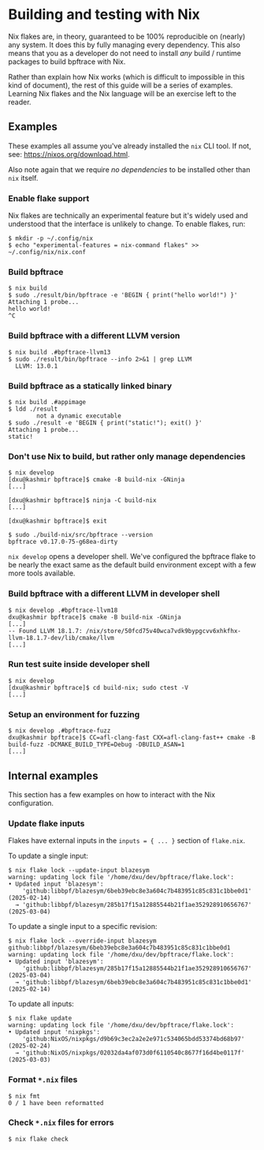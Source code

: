 # Building and testing with Nix

Nix flakes are, in theory, guaranteed to be 100% reproducible on (nearly) any
system. It does this by fully managing every dependency. This also means that
you as a developer do not need to install _any_ build / runtime packages to
build bpftrace with Nix.

Rather than explain how Nix works (which is difficult to impossible in this
kind of document), the rest of this guide will be a series of examples.
Learning Nix flakes and the Nix language will be an exercise left to the
reader.

## Examples

These examples all assume you've already installed the `nix` CLI tool.  If not,
see: https://nixos.org/download.html.

Also note again that we require _no dependencies_ to be installed other than
`nix` itself.

### Enable flake support

Nix flakes are technically an experimental feature but it's widely used and
understood that the interface is unlikely to change. To enable flakes, run:

```
$ mkdir -p ~/.config/nix
$ echo "experimental-features = nix-command flakes" >> ~/.config/nix/nix.conf
```

### Build bpftrace

```
$ nix build
$ sudo ./result/bin/bpftrace -e 'BEGIN { print("hello world!") }'
Attaching 1 probe...
hello world!
^C
```

### Build bpftrace with a different LLVM version

```
$ nix build .#bpftrace-llvm13
$ sudo ./result/bin/bpftrace --info 2>&1 | grep LLVM
  LLVM: 13.0.1
```

### Build bpftrace as a statically linked binary

```
$ nix build .#appimage
$ ldd ./result
        not a dynamic executable
$ sudo ./result -e 'BEGIN { print("static!"); exit() }'
Attaching 1 probe...
static!
```

### Don't use Nix to build, but rather only manage dependencies

```
$ nix develop
[dxu@kashmir bpftrace]$ cmake -B build-nix -GNinja
[...]

[dxu@kashmir bpftrace]$ ninja -C build-nix
[...]

[dxu@kashmir bpftrace]$ exit

$ sudo ./build-nix/src/bpftrace --version
bpftrace v0.17.0-75-g68ea-dirty
```

`nix develop` opens a developer shell. We've configured the bpftrace flake
to be nearly the exact same as the default build environment except with a
few more tools available.

### Build bpftrace with a different LLVM in developer shell

```
$ nix develop .#bpftrace-llvm18
dxu@kashmir bpftrace]$ cmake -B build-nix -GNinja
[...]
-- Found LLVM 18.1.7: /nix/store/50fcd75v40wca7vdk9bypgcvv6xhkfhx-llvm-18.1.7-dev/lib/cmake/llvm
[...]
```

### Run test suite inside developer shell

```
$ nix develop
[dxu@kashmir bpftrace]$ cd build-nix; sudo ctest -V
[...]
```

### Setup an environment for fuzzing

```
$ nix develop .#bpftrace-fuzz
dxu@kashmir bpftrace]$ CC=afl-clang-fast CXX=afl-clang-fast++ cmake -B build-fuzz -DCMAKE_BUILD_TYPE=Debug -DBUILD_ASAN=1
[...]
```

## Internal examples

This section has a few examples on how to interact with the Nix configuration.

### Update flake inputs

Flakes have external inputs in the `inputs = { ... }` section of `flake.nix`.

To update a single input:
```
$ nix flake lock --update-input blazesym
warning: updating lock file '/home/dxu/dev/bpftrace/flake.lock':
• Updated input 'blazesym':
    'github:libbpf/blazesym/6beb39ebc8e3a604c7b483951c85c831c1bbe0d1' (2025-02-14)
  → 'github:libbpf/blazesym/285b17f15a12885544b21f1ae352928910656767' (2025-03-04)
```

To update a single input to a specific revision:
```
$ nix flake lock --override-input blazesym github:libbpf/blazesym/6beb39ebc8e3a604c7b483951c85c831c1bbe0d1
warning: updating lock file '/home/dxu/dev/bpftrace/flake.lock':
• Updated input 'blazesym':
    'github:libbpf/blazesym/285b17f15a12885544b21f1ae352928910656767' (2025-03-04)
  → 'github:libbpf/blazesym/6beb39ebc8e3a604c7b483951c85c831c1bbe0d1' (2025-02-14)
```

To update all inputs:
```
$ nix flake update
warning: updating lock file '/home/dxu/dev/bpftrace/flake.lock':
• Updated input 'nixpkgs':
    'github:NixOS/nixpkgs/d9b69c3ec2a2e2e971c534065bdd53374bd68b97' (2025-02-24)
  → 'github:NixOS/nixpkgs/02032da4af073d0f6110540c8677f16d4be0117f' (2025-03-03)
```

### Format `*.nix` files

```
$ nix fmt
0 / 1 have been reformatted
```

### Check `*.nix` files for errors

```
$ nix flake check
```
